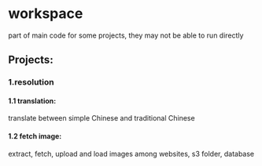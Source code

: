 # workspace

part of main code for some projects, they may not be able to run directly

## Projects:
### 1.resolution
#### 1.1 translation: 
translate between simple Chinese and traditional Chinese
#### 1.2 fetch image: 
extract, fetch, upload and load images among websites, s3 folder, database
